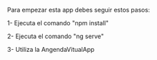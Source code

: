 Para empezar esta app debes seguir estos pasos:

1- Ejecuta el comando "npm install"

2- Ejecuta el comando "ng serve"

3- Utiliza la AngendaVitualApp